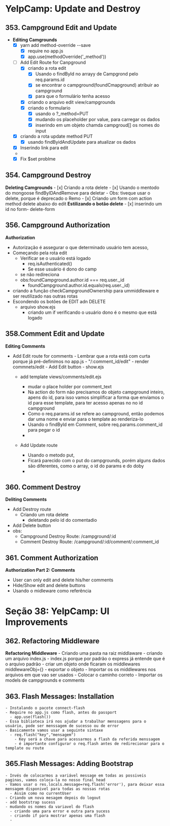 ```javascript
```

# YelpCamp: Update and Destroy

## 353. Campground Edit and Update

- **Editing Camgrounds**
  - [x] yarn add method-override --save
    - [x] require no app.js
    - [x] app.use(methodOverride('\_method'))
  - [ ] Add Edit Route for Canpground
    - [x] criando a rota edit
      - [x] Usando o findById no arrayy de Campgrond pelo req.params.id
      - [x] se encontrar o campground(foundCmapground) atribuir ao campground
      - [x] para que o formulário tenha acesso
    - [x] criando o arquivo edit view/campgrounds
    - [x] criando o formulario
      - [x] usando o ?\_method=PUT
      - [x] mudando os placeholder por value, para carregar os dados
      - [x] inserindo em um objeto chamda campgroud[] os nomes do input
  - [x] criando a rota update method PUT
    - [x] usando findByidAndUpdate para atualizar os dados
  - [x] Inserindo link para edit
  -
  - [x] Fix \$set problme

## 354. Campground Destroy

**Deleting Camgrounds** - [x] Criando a rota delete - [x] Usando o mentodo do mongoose findByIDAndRemove para deletar - Obs: tiveque usar o delete, porque é deprecado o Remo - [x] Criando um form com action method delete abaixo do edit
**Estilizando o botão delete** - [x] inserindo um id no form- delete-form

## 356. Campground Authorization

**Authorization**

- Autorização é assegurar o que determinado usuário tem acesso,
- Começando pela rota edit
  - Verificar se o usuário está logado
    - req.isAuthenticated()
    - Se esse usuário é dono do camp
  - se não redireciona
  - obs:foundCampground.author.id === req.user.\_id
    - foundCampground.author.id.equals(req.user.\_id)
- criando a função checkCampgroundOwnership para ummiddleware e ser reutilizado nas outras rotas
- Escondendo os botões de EDIT adn DELETE
  - arquivo show.ejs
    - criando um if verificando o usuário dono é o mesmo que está logado

## 358.Comment Edit and Update

**Editing Comments** 
- Add Edit route for comments - Lembrar que a rota está com curta porque já pré-definimos no app.js - "/:comment_id/edit" - render commnets/edit - Add Edit button - show.ejs

    - add template views/comments/edit.ejs
        - mudar o place holder por comment_text
      - Na action do form  não precisamos do objeto campground inteiro, apens do id, para isso vamos simplificar a forma que enviamos o id para esse template, para ter acesso apenas no no id campground
      - Como o req.params.id se refere ao campground, então podemos dar uma nome e enviar para o template ao renderiza-lo
      - Usando o findById em Comment, sobre req.params.comment_id para pegar o id
      -


    - Add Update route
      - Usando o metodo put,
      - Ficará parecido com o put do campgrounds, porém alguns dados são diferentes, como o array, o id do params e do doby
      -

## 360. Comment Destroy

**Deliting Comments**
  - Add Destroy route
    - Criando um rota delete
      - deletando pelo id do comentadio
  - Add Delete button
  - obs:
    - Campground Destroy Route: /campground/:id
    - Comment Destroy Route:    /campground/:id/comment/:comment_id

## 361. Comment Authorization
**Authorization Part 2: Comments**
  - User can only edit and delete his/her comments
  - Hide/Show edit and delete buttons
  - Usando o midleware como referência

# Seção 38: YelpCamp: UI Improvements
  ## 362. Refactoring Middleware
  **Refactoring Middleware**
    - Criando uma pasta na raiz middlaware
      - criando um arquivo index.js
        - index.js porque por padrão o express já entende que é o arquivo padrão
      - criar um objeto onde ficaram os middlewares middlewareObj={}
      - exportar o objeto
      - Importar os os middlewares nos arquivos em que vao ser usados
        - Colocar o caminho correto
      - Importar os models de campgrounds e comments
  ## 363. Flash Messages: Installation
    - Instalando o pacote connect-flash
    - Require no app.js como flash, antes do passport
      - app.use(flash())  
    - Essa biblioteca irá nos ajudar a trabalhar menssagens para o usuário, pode ser menssagem de sucesso ou de error
    - Basicamente vamos usar a seguinte sintaxe
      - req.flash("key","mensagem")
        - Key será a chave para acessarmos a flash da referida menssagem
        - é importante configurar o req.flash antes de redirecionar para o template ou route

  ## 365.Flash Messages: Adding Bootstrap
    - Invés de colocarmos a variável message em todas as possiveis paginas, vamos coloca-la no nosso final head
    - Vamos usar o res.locals.message=req.flash('error'), para deixar essa mensagem disponivel para todas as nossas rotas
      - Assim como no currentUser
    - Criando um nova mesagem depois do logout
    - add bootstrap sucess
    - mudando os nomes da variavel do flash
      - criando uma para error e outra para sucess
      - criando if para mostrar apenas uma flash
      - 




